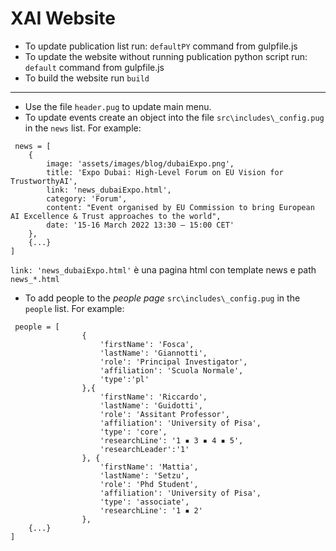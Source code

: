 # XAI Website

- To update publication list run: `defaultPY` command from gulpfile.js
- To update the website without running publication python script run: `default` command from gulpfile.js
- To build the website run `build`

---

- Use the file `header.pug` to update main menu.
- To update events create an object into the file `src\includes\_config.pug` in the `news` list. For example:
```
 news = [
    {
        image: 'assets/images/blog/dubaiExpo.png',
        title: 'Expo Dubai: High-Level Forum on EU Vision for TrustworthyAI',
        link: 'news_dubaiExpo.html', 
        category: 'Forum',
        content: "Event organised by EU Commission to bring European AI Excellence & Trust approaches to the world",
        date: '15-16 March 2022 13:30 – 15:00 CET'
    },
    {...}
]
```
`link: 'news_dubaiExpo.html'` è una pagina html con template news e path `news_*.html`

- To add people to the *people page* `src\includes\_config.pug` in the `people` list. For example:
 
```
 people = [
                {
                    'firstName': 'Fosca',
                    'lastName': 'Giannotti',
                    'role': 'Principal Investigator',
                    'affiliation': 'Scuola Normale',
                    'type':'pl'
                },{
                    'firstName': 'Riccardo',
                    'lastName': 'Guidotti',
                    'role': 'Assitant Professor',
                    'affiliation': 'University of Pisa',
                    'type': 'core',
                    'researchLine': '1 ▪ 3 ▪ 4 ▪ 5',
                    'researchLeader':'1'
                }, {
                    'firstName': 'Mattia',
                    'lastName': 'Setzu',
                    'role': 'Phd Student',
                    'affiliation': 'University of Pisa',
                    'type': 'associate',
                    'researchLine': '1 ▪ 2'
                },
    {...}
]
```
